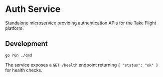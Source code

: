 # Auth Service

Standalone microservice providing authentication APIs for the Take Flight platform.

## Development

```bash
go run ./cmd
```

The service exposes a `GET /health` endpoint returning `{ "status": "ok" }` for health checks.
